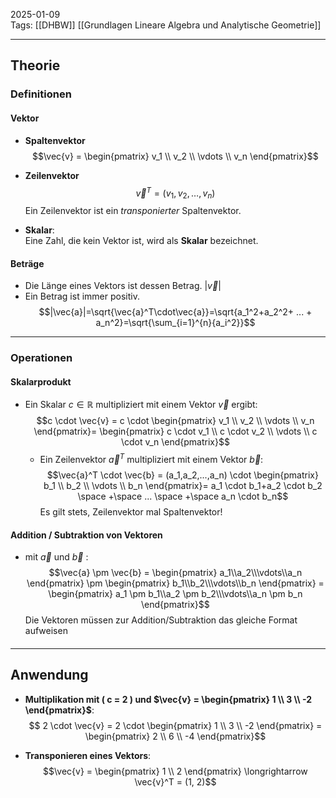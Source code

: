 
2025-01-09  
Tags: [[DHBW]] [[Grundlagen Lineare Algebra und Analytische Geometrie]]  

---
## Theorie
### Definitionen  
#### Vektor
- **Spaltenvektor**  
  $$\vec{v} = \begin{pmatrix} v_1 \\ v_2 \\ \vdots \\ v_n \end{pmatrix}$$
- **Zeilenvektor**  
  $$\vec{v}^T = (v_1, v_2, \ldots, v_n)$$
  Ein Zeilenvektor ist ein *transponierter* Spaltenvektor.

- **Skalar**:  
  Eine Zahl, die kein Vektor ist, wird als **Skalar** bezeichnet.

#### Beträge
+ Die Länge eines Vektors ist dessen Betrag. $|\vec{v}|$
+ Ein Betrag ist immer positiv.
  $$|\vec{a}|=\sqrt{\vec{a}^T\cdot\vec{a}}=\sqrt{a_1^2+a_2^2+ ... + a_n^2}=\sqrt{\sum_{i=1}^{n}{a_i^2}}$$
---
### Operationen  

#### Skalarprodukt
- Ein Skalar $c \in \mathbb{R}$ multipliziert mit einem Vektor $\vec{v}$ ergibt:
	$$c \cdot \vec{v} = c \cdot \begin{pmatrix} v_1 \\ v_2 \\ \vdots \\ v_n \end{pmatrix}= \begin{pmatrix} c \cdot v_1 \\ c \cdot v_2 \\ \vdots \\ c \cdot v_n \end{pmatrix}$$
  + Ein Zeilenvektor $\vec{a}^T$ multipliziert mit einem Vektor $\vec{b}$:
	$$\vec{a}^T \cdot \vec{b} = (a_1,a_2,...,a_n) \cdot \begin{pmatrix} b_1 \\ b_2 \\ \vdots \\ b_n \end{pmatrix}= a_1 \cdot b_1+a_2 \cdot b_2 \space +\space  ... \space +\space a_n \cdot b_n$$
	Es gilt stets, Zeilenvektor mal Spaltenvektor!

#### Addition / Subtraktion von Vektoren
+ mit $\vec{a}$ und $\vec{b}$ : 
	$$\vec{a} \pm \vec{b} = \begin{pmatrix} a_1\\a_2\\\vdots\\a_n \end{pmatrix} \pm \begin{pmatrix} b_1\\b_2\\\vdots\\b_n \end{pmatrix} = \begin{pmatrix} a_1 \pm b_1\\a_2 \pm b_2\\\vdots\\a_n \pm b_n \end{pmatrix}$$
	Die Vektoren müssen zur Addition/Subtraktion das gleiche Format aufweisen

####
---
## Anwendung  
- **Multiplikation mit \( c = 2 \) und $\vec{v} = \begin{pmatrix} 1 \\ 3 \\ -2 \end{pmatrix}$**:  
  $$
   2 \cdot \vec{v} = 2 \cdot  \begin{pmatrix} 1 \\ 3 \\ -2 \end{pmatrix} = \begin{pmatrix} 2 \\ 6 \\ -4 \end{pmatrix}$$
  
- **Transponieren eines Vektors**:  
   $$\vec{v} = \begin{pmatrix} 1 \\ 2 \end{pmatrix}
   \longrightarrow
   \vec{v}^T = (1, 2)$$